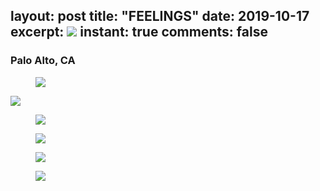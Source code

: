 layout: post
title: "FEELINGS"
date: 2019-10-17
excerpt: <img src="http://sihanmin.github.io/instant/feelings/feelings.JPG">
instant: true
comments: false
---
### Palo Alto, CA

<figure>
	<a href="http://sihanmin.github.io/instant/feelings/feelings.JPG"><img src="http://sihanmin.github.io/instant/feelings/feelings.JPG"></a>
</figure

<figure>
	<a href="http://sihanmin.github.io/instant/feelings/1.JPG"><img src="http://sihanmin.github.io/instant/feelings/1.JPG"></a>
</figure>
<figure>
	<a href="http://sihanmin.github.io/instant/feelings/2.JPG"><img src="http://sihanmin.github.io/instant/feelings/2.JPG"></a>
</figure>
<figure>
	<a href="http://sihanmin.github.io/instant/feelings/3.JPG"><img src="http://sihanmin.github.io/instant/feelings/3.JPG"></a>
</figure>
<figure>
	<a href="http://sihanmin.github.io/instant/feelings/4.JPG"><img src="http://sihanmin.github.io/instant/feelings/4.JPG"></a>
</figure>
<figure>
	<a href="http://sihanmin.github.io/instant/feelings/5.JPG"><img src="http://sihanmin.github.io/instant/feelings/5.JPG"></a>
</figure>

